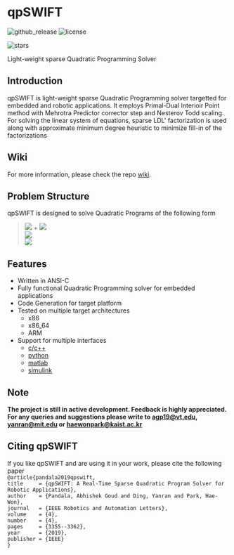 # qpSWIFT
![github_release](https://img.shields.io/github/release-date/qpSWIFT/qpSWIFT)
![license](https://img.shields.io/github/license/qpSWIFT/qpSWIFT)

![stars](https://img.shields.io/github/stars/qpSWIFT/qpSWIFT)


Light-weight sparse Quadratic Programming Solver


## Introduction
qpSWIFT is light-weight sparse Quadratic Programming solver targetted for embedded and robotic applications. It employs Primal-Dual Interioir Point method with Mehrotra Predictor corrector step and Nesterov Todd scaling. For solving the linear system of equations, sparse LDL' factorization is used along with approximate minimum degree heuristic to minimize fill-in of the factorizations

## Wiki
For more information, please check the repo [wiki](https://github.com/qpSWIFT/qpSWIFT/wiki).

## Problem Structure
qpSWIFT is designed to solve Quadratic Programs of the following form
> <img src="https://render.githubusercontent.com/render/math?math=\min_x \hspace{5pt}0.5x^\top P x"> + <img src="https://render.githubusercontent.com/render/math?math=c^\top x"><br />
> <img src="https://render.githubusercontent.com/render/math?math=s.t.\hspace{5pt}Ax=b"><br/>
> <img src="https://render.githubusercontent.com/render/math?math=\hspace{20pt}Gx\leq h">

## Features
 - Written in ANSI-C
 - Fully functional Quadratic Programming solver for embedded applications
 - Code Generation for target platform
 - Tested on multiple target architectures
    + x86
    + x86_64
    + ARM
  - Support for multiple interfaces
    + [c/c++](https://github.com/qpSWIFT/qpSWIFT/tree/main/src)
    + [python](https://github.com/qpSWIFT/qpSWIFT/tree/main/python)
    + [matlab](https://github.com/qpSWIFT/qpSWIFT/tree/main/matlab)
    + [simulink](https://github.com/qpSWIFT/qpSWIFT/tree/main/simulink)



## Note
**The project is still in active development. Feedback is highly appreciated. For any queries and suggestions please write to agp19@vt.edu, yanran@mit.edu or haewonpark@kaist.ac.kr**

## Citing qpSWIFT
If you like qpSWIFT and are using it in your work, please cite the following paper\
  `@article{pandala2019qpswift,`\
  `title     = {qpSWIFT: A Real-Time Sparse Quadratic Program Solver for Robotic Applications},`\
  `author    = {Pandala, Abhishek Goud and Ding, Yanran and Park, Hae-Won},`\
  `journal   = {IEEE Robotics and Automation Letters},`\
  `volume    = {4},`\
  `number    = {4},`\
  `pages     = {3355--3362},`\
  `year      = {2019},`\
  `publisher = {IEEE}`\
  `}`
